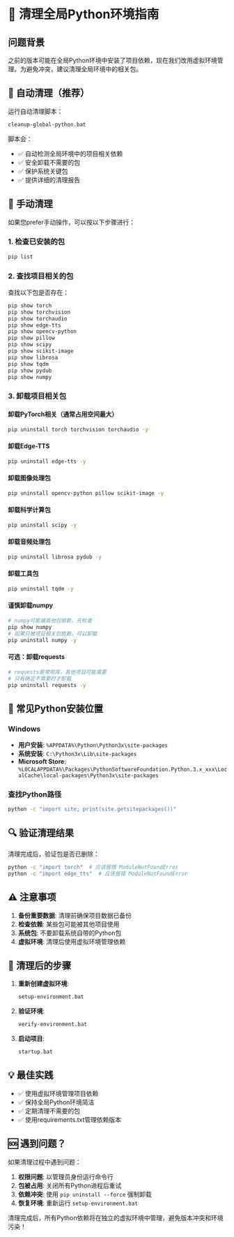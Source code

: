 # 🧹 清理全局Python环境指南

## 问题背景

之前的版本可能在全局Python环境中安装了项目依赖，现在我们改用虚拟环境管理。为避免冲突，建议清理全局环境中的相关包。

## 🚀 自动清理（推荐）

运行自动清理脚本：
```bash
cleanup-global-python.bat
```

脚本会：
- ✅ 自动检测全局环境中的项目相关依赖
- ✅ 安全卸载不需要的包
- ✅ 保护系统关键包
- ✅ 提供详细的清理报告

## 🔧 手动清理

如果您prefer手动操作，可以按以下步骤进行：

### 1. 检查已安装的包
```bash
pip list
```

### 2. 查找项目相关的包
查找以下包是否存在：
```bash
pip show torch
pip show torchvision  
pip show torchaudio
pip show edge-tts
pip show opencv-python
pip show pillow
pip show scipy
pip show scikit-image
pip show librosa
pip show tqdm
pip show pydub
pip show numpy
```

### 3. 卸载项目相关包

#### 卸载PyTorch相关（通常占用空间最大）
```bash
pip uninstall torch torchvision torchaudio -y
```

#### 卸载Edge-TTS
```bash
pip uninstall edge-tts -y
```

#### 卸载图像处理包
```bash
pip uninstall opencv-python pillow scikit-image -y
```

#### 卸载科学计算包
```bash
pip uninstall scipy -y
```

#### 卸载音频处理包
```bash
pip uninstall librosa pydub -y
```

#### 卸载工具包
```bash
pip uninstall tqdm -y
```

#### 谨慎卸载numpy
```bash
# numpy可能被其他包依赖，先检查
pip show numpy
# 如果只被项目相关包依赖，可以卸载
pip uninstall numpy -y
```

#### 可选：卸载requests
```bash
# requests是常用库，其他项目可能需要
# 只有确定不需要时才卸载
pip uninstall requests -y
```

## 📍 常见Python安装位置

### Windows
- **用户安装**: `%APPDATA%\Python\Python3x\site-packages`
- **系统安装**: `C:\Python3x\Lib\site-packages`
- **Microsoft Store**: `%LOCALAPPDATA%\Packages\PythonSoftwareFoundation.Python.3.x_xxx\LocalCache\local-packages\Python3x\site-packages`

### 查找Python路径
```bash
python -c "import site; print(site.getsitepackages())"
```

## 🔍 验证清理结果

清理完成后，验证包是否已删除：
```bash
python -c "import torch"  # 应该报错 ModuleNotFoundError
python -c "import edge_tts"  # 应该报错 ModuleNotFoundError
```

## ⚠️ 注意事项

1. **备份重要数据**: 清理前确保项目数据已备份
2. **检查依赖**: 某些包可能被其他项目使用
3. **系统包**: 不要卸载系统自带的Python包
4. **虚拟环境**: 清理后使用虚拟环境管理依赖

## 🐍 清理后的步骤

1. **重新创建虚拟环境**:
   ```bash
   setup-environment.bat
   ```

2. **验证环境**:
   ```bash
   verify-environment.bat
   ```

3. **启动项目**:
   ```bash
   startup.bat
   ```

## 💡 最佳实践

- ✅ 使用虚拟环境管理项目依赖
- ✅ 保持全局Python环境简洁
- ✅ 定期清理不需要的包
- ✅ 使用requirements.txt管理依赖版本

## 🆘 遇到问题？

如果清理过程中遇到问题：

1. **权限问题**: 以管理员身份运行命令行
2. **包被占用**: 关闭所有Python进程后重试
3. **依赖冲突**: 使用 `pip uninstall --force` 强制卸载
4. **恢复环境**: 重新运行 `setup-environment.bat`

清理完成后，所有Python依赖将在独立的虚拟环境中管理，避免版本冲突和环境污染！